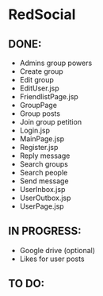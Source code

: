 # RedSocial
DONE:
-
- Admins group powers
- Create group
- Edit group
- EditUser.jsp
- FriendlistPage.jsp
- GroupPage
- Group posts
- Join group petition
- Login.jsp
- MainPage.jsp
- Register.jsp
- Reply message
- Search groups
- Search people
- Send message
- UserInbox.jsp
- UserOutbox.jsp
- UserPage.jsp

IN PROGRESS:
-
- Google drive (optional)
- Likes for user posts

TO DO:
-

